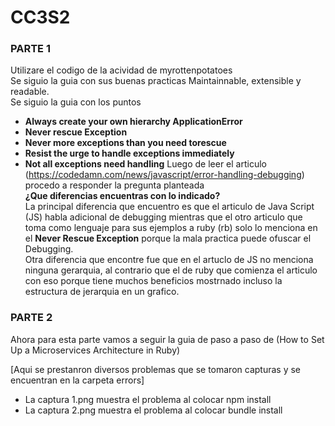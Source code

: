 # CC3S2
### PARTE 1  
Utilizare el codigo de la acividad de myrottenpotatoes  
Se siguio la guia con sus buenas practicas Maintainnable, extensible y readable.  
Se siguio la guia con los puntos  
- **Always create your own hierarchy ApplicationError** 
- **Never rescue Exception** 
- **Never more exceptions than you need torescue**
- **Resist the urge to handle exceptions immediately**
- **Not all exceptions need handling**
Luego de leer el articulo (https://codedamn.com/news/javascript/error-handling-debugging) procedo a responder la pregunta planteada  
**¿Que diferencias encuentras con lo indicado?**  
La principal diferencia que encuentro es que el articulo de Java Script (JS) habla adicional de debugging mientras que el otro articulo que toma como lenguaje para sus ejemplos a ruby (rb) solo lo menciona en el **Never Rescue Exception** porque la mala practica puede ofuscar el Debugging.  
Otra diferencia que encontre fue que en el artuclo de JS no menciona ninguna gerarquia, al contrario que el de ruby que comienza el articulo con eso porque tiene muchos beneficios mostrnado incluso la estructura de jerarquia en un grafico.  
### PARTE 2  
Ahora para esta parte vamos a seguir la guia de paso a paso de (How to Set Up a Microservices Architecture in Ruby)  

[Aqui se prestanron diversos problemas que se tomaron capturas y se encuentran en la carpeta errors]
- La captura 1.png muestra el problema al colocar npm install
- La captura 2.png muestra el problema al colocar bundle install